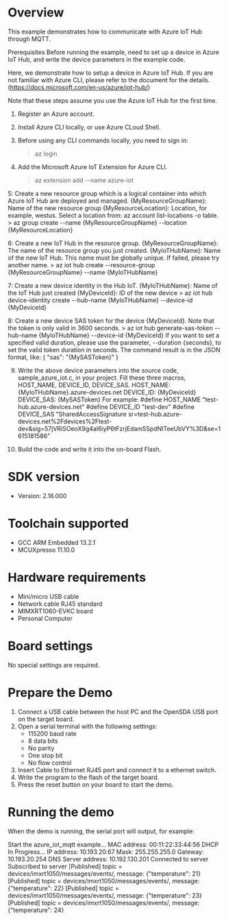 Overview
========
This example demonstrates how to communicate with Azure IoT Hub through MQTT.

Prerequisites
Before running the example, need to set up a device in Azure IoT Hub, and write the device parameters in the example code.

Here, we demonstrate how to setup a device in Azure IoT Hub. If you are not familiar with Azure CLI, please refer to
the document for the details. (https://docs.microsoft.com/en-us/azure/iot-hub/)

Note that these steps assume you use the Azure IoT Hub for the first time.

1. Register an Azure account.

2. Install Azure CLI locally, or use Azure CLoud Shell.

3. Before using any CLI commands locally, you need to sign in:
     > az login

4. Add the Microsoft Azure IoT Extension for Azure CLI.
     > az extension add --name azure-iot

5: Create a new resource group which is a logical container into which Azure IoT Hub are deployed and managed.
   {MyResourceGroupName}: Name of the new resource group
   {MyResourceLocation}: Location, for example, westus. Select a location from: az account list-locations -o table.
     > az group create --name {MyResourceGroupName} --location {MyResourceLocation}

6: Create a new IoT Hub in the resource group.
   {MyResourceGroupName}: The name of the resource group you just created.
   {MyIoTHubName}: Name of the new IoT Hub. This name must be globally unique. If failed, please try another name.
     > az iot hub create --resource-group {MyResourceGroupName} --name {MyIoTHubName}

7: Create a new device identity in the Hub IoT.
   {MyIoTHubName}: Name of the IoT Hub just created
   {MyDeviceId}: ID of the new device
     > az iot hub device-identity create --hub-name {MyIoTHubName} --device-id {MyDeviceId}

8: Create a new device SAS token for the device {MyDeviceId}. Note that the token is only valid in 3600 seconds.
     > az iot hub generate-sas-token --hub-name {MyIoTHubName} --device-id {MyDeviceId}
   If you want to set a specified valid duration, please use the parameter, --duration {seconds}, to set the valid
   token duration in seconds.
   The command result is in the JSON format, like:
     {
        "sas": "{MySASToken}"
     }

9. Write the above device parameters into the source code, sample_azure_iot.c, in your project. Fill these three macros,
   HOST_NAME, DEVICE_ID, DEVICE_SAS.
     HOST_NAME: {MyIoTHubName}.azure-devices.net
     DEVICE_ID: {MyDeviceId}
     DEVICE_SAS: {MySASToken}
   For example:
     #define HOST_NAME "test-hub.azure-devices.net"
     #define DEVICE_ID "test-dev"
     #define DEVICE_SAS "SharedAccessSignature sr=test-hub.azure-devices.net%2Fdevices%2Ftest-dev&sig=57jVRiSOeoX9g4aI6iyP6tFzrjEdam5SpdNITeeUbVY%3D&se=1615181586"

10. Build the code and write it into the on-board Flash.


SDK version
===========
- Version: 2.16.000

Toolchain supported
===================
- GCC ARM Embedded  13.2.1
- MCUXpresso  11.10.0

Hardware requirements
=====================
- Mini/micro USB cable
- Network cable RJ45 standard
- MIMXRT1060-EVKC board
- Personal Computer

Board settings
==============
No special settings are required.

Prepare the Demo
================
1.  Connect a USB cable between the host PC and the OpenSDA USB port on the target board.
2.  Open a serial terminal with the following settings:
    - 115200 baud rate
    - 8 data bits
    - No parity
    - One stop bit
    - No flow control
3.  Insert Cable to Ethernet RJ45 port and connect it to a ethernet switch.
4.  Write the program to the flash of the target board.
5.  Press the reset button on your board to start the demo.

Running the demo
================
When the demo is running, the serial port will output, for example:

Start the azure_iot_mqtt example...
MAC address: 00:11:22:33:44:56
DHCP In Progress...
IP address: 10.193.20.67
Mask: 255.255.255.0
Gateway: 10.193.20.254
DNS Server address: 10.192.130.201
Connected to server
Subscribed to server
[Published] topic = devices/imxrt1050/messages/events/, message: {"temperature": 21}
[Published] topic = devices/imxrt1050/messages/events/, message: {"temperature": 22}
[Published] topic = devices/imxrt1050/messages/events/, message: {"temperature": 23}
[Published] topic = devices/imxrt1050/messages/events/, message: {"temperature": 24}

